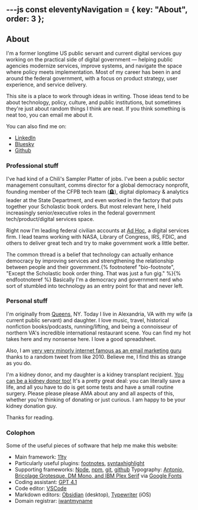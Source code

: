 ---js
const eleventyNavigation = {
	key: "About",
	order: 3
};
---
## About
<article>
I'm a former longtime US public servant and current digital services guy working on the practical side of digital government — helping public agencies modernize services, improve systems, and navigate the space where policy meets implementation. Most of my career has been in and around the federal government, with a focus on product strategy, user experience, and service delivery.

This site is a place to work through ideas in writing. Those ideas tend to be about technology, policy, culture, and public institutions, but sometimes they're just about random things I think are neat. If you think something is neat too, you can email me about it.

You can also find me on:
- [LinkedIn](https://www.linkedin.com/in/danmunz)
- [Bluesky](https://bsky.app/profile/danmunz.bsky.social)
- [Github](https://github.com/danmunz)
### Professional stuff
I've had kind of a Chili's Sampler Platter of jobs. I've been a public sector management consultant, comms director for a global democracy nonprofit, founding member of the CFPB tech team (🪦), digital diplomacy & analytics leader at the State Department, and even worked in the factory that puts together your Scholastic book orders. But most relevant here, I held increasingly senior/executive roles in the federal government tech/product/digital services space.

Right now I'm leading federal civilian accounts at [Ad Hoc](https://adhoc.team/about/), a digital services firm. I lead teams working with NASA, Library of Congress, IRS, FDIC, and others to deliver great tech and try to make government work a little better.

The common thread is a belief that technology can actually enhance democracy by improving services and strengthening the relationship between people and their government.{% footnoteref "bio-footnote", "Except the Scholastic book order thing. That was just a fun gig." %}{% endfootnoteref %} Basically I'm a democracy and government nerd who sort of stumbled into technology as an entry point for that and never left.
### Personal stuff
I'm originally from [Queens](https://media4.giphy.com/media/3orieKAP0XTW7oZlks/giphy.gif?cid=9b38fe91gtz8bhl35wtbddia64nr6m2xohg8iy77do80tbjq), NY. Today I live in Alexandria, VA with my wife (a current public servant) and daughter. I love music, travel, historical nonfiction books/podcasts, running/lifting, and being a connoisseur of northern VA's incredible international restaurant scene. You can find my hot takes here and my nonsense here. I love a good spreadsheet.

Also, I am [very very minorly internet famous as an email marketing guru](https://www.google.com/search?q=%E2%80%9Cmunz%E2%80%9D%20%E2%80%9Cdelete%20most%20of%20it%E2%80%9D&udm=14) thanks to a random tweet from like 2010. Believe me, I find this as strange as you do.

I'm a kidney donor, and my daughter is a kidney transplant recipient. [You can be a kidney donor too!](https://www.kidney.org/kidney-topics/becoming-living-donor) It's a pretty great deal: you can literally save a life, and all you have to do is get some tests and have a small routine surgery. Please please please AMA about any and all aspects of this, whether you're thinking of donating or just curious. I am happy to be your kidney donation guy.

Thanks for reading.
### Colophon
Some of the useful pieces of software that help me make this website:
- Main framework: [11ty](https://www.11ty.dev/)
- Particularly useful plugins: [footnotes](https://github.com/KittyGiraudel/eleventy-plugin-footnotes), [syntaxhighlight](https://github.com/11ty/eleventy-plugin-syntaxhighlight)
- Supporting frameworks: [Node](https://nodejs.org/en), [npm](https://www.npmjs.com/), [git](https://git-scm.com/), [github](https://github.com/)
Typography: [Antonio, Bricolage Grotesque, DM Mono, and IBM Plex Serif](https://fonts.google.com/share?selection.family=Antonio|Bricolage+Grotesque|DM+Mono|IBM+Plex+Serif) via [Google Fonts](https://fonts.google.com/)
- Coding assistant: [GPT 4.1](https://openai.com/index/gpt-4-1/)
- Code editor: [VSCode](https://code.visualstudio.com/)
- Markdown editors: [Obsidian](https://obsidian.md/) (desktop), [Typewriter](https://apps.apple.com/us/app/typewriter-for-markdown/id1556419263) (iOS)
- Domain registrar: [iwantmyname](https://iwantmyname.com/)
</article>

